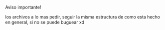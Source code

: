 Aviso importante!

los archivos a lo mas pedir, seguir la misma estructura de como esta hecho en general, si no se puede buguear xd
